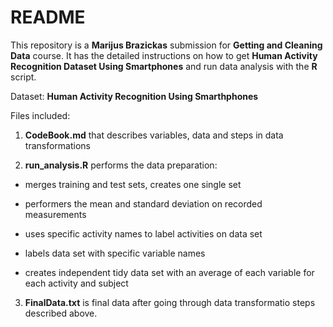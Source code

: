 

# README

This repository is a __Marijus Brazickas__ submission for __Getting and Cleaning Data__ course. It has the detailed instructions on how to get __Human Activity Recognition Dataset Using Smartphones__ and run data analysis with the __R__ script.

Dataset: __Human Activity Recognition Using Smarthphones__

Files included:

1.  __CodeBook.md__ that describes variables, data and steps in data transformations

2. __run_analysis.R__ performs the data preparation:

  - merges training and test sets, creates one single set

  - performers the mean and standard deviation on recorded measurements

  - uses specific activity names to label activities on data set

  - labels data set with specific variable names

  - creates independent tidy data set with an average of each variable for each activity and subject

3. __FinalData.txt__ is final data after going through data transformatio steps described above.